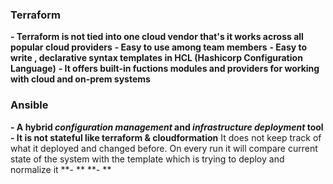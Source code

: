 ### Terraform
**- Terraform is not tied into one cloud vendor that's it works across all popular cloud providers**
**- Easy to use among team members**
**- Easy to write , declarative syntax templates in HCL (Hashicorp Configuration Language)**
**- It offers built-in fuctions modules and providers for working with cloud and on-prem systems**



### Ansible
**- A hybrid *configuration management* and *infrastructure deployment* tool**
**- It is not stateful like terraform & cloudformation** It does not keep track of what it deployed and changed before. On every run it will compare current state of the system with the template which is trying to deploy and normalize it
**- **
**- **



